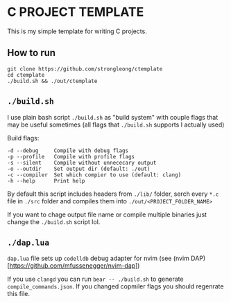 # C PROJECT TEMPLATE

This is my simple template for writing C projects.

## How to run

```console
git clone https://github.com/strongleong/ctemplate
cd ctemplate
./build.sh && ./out/ctemplate
```

## `./build.sh`

I use plain bash script `./build.sh` as "build system" with couple flags that may be useful sometimes (all flags that `./build.sh` supports I actually used)

Build flags:

```console
-d --debug     Compile with debug flags
-p --profile   Compile with profile flags
-s --silent    Compile without unnececary output
-o --outdir    Set output dir (default: ./out)
-c --compiler  Set which compier to use (default: clang)
-h --help      Print help
```

By default this script includes headers from `./lib/` folder, serch every `*.c` file in `./src` folder and compiles them into `./out/<PROJECT_FOLDER_NAME>`

If you want to chage output file name or compile multiple binaries just change the `./build.sh` script lol.

## `./dap.lua`

`dap.lua` file sets up `codelldb` debug adapter  for nvim (see (nvim DAP)[https://github.com/mfussenegger/nvim-dap])

If you use `clangd` you can run `bear -- ./build.sh` to generate `compile_commands.json`. If you changed copmiler flags you should regenrate this file.
